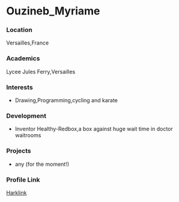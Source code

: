 # Ouzineb_Myriame

### Location

Versailles,France

### Academics

Lycee Jules Ferry,Versailles

### Interests

- Drawing,Programming,cycling and karate

### Development

- Inventor Healthy-Redbox,a box against huge wait time in doctor waitrooms

### Projects

- any (for the moment!)

### Profile Link

[Harklink](https://github.com/Harklink)
